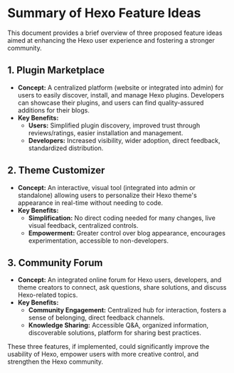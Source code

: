 # Summary of Hexo Feature Ideas

This document provides a brief overview of three proposed feature ideas aimed at enhancing the Hexo user experience and fostering a stronger community.

## 1. Plugin Marketplace

*   **Concept:** A centralized platform (website or integrated into admin) for users to easily discover, install, and manage Hexo plugins. Developers can showcase their plugins, and users can find quality-assured additions for their blogs.
*   **Key Benefits:**
    *   **Users:** Simplified plugin discovery, improved trust through reviews/ratings, easier installation and management.
    *   **Developers:** Increased visibility, wider adoption, direct feedback, standardized distribution.

## 2. Theme Customizer

*   **Concept:** An interactive, visual tool (integrated into admin or standalone) allowing users to personalize their Hexo theme's appearance in real-time without needing to code.
*   **Key Benefits:**
    *   **Simplification:** No direct coding needed for many changes, live visual feedback, centralized controls.
    *   **Empowerment:** Greater control over blog appearance, encourages experimentation, accessible to non-developers.

## 3. Community Forum

*   **Concept:** An integrated online forum for Hexo users, developers, and theme creators to connect, ask questions, share solutions, and discuss Hexo-related topics.
*   **Key Benefits:**
    *   **Community Engagement:** Centralized hub for interaction, fosters a sense of belonging, direct feedback channels.
    *   **Knowledge Sharing:** Accessible Q&A, organized information, discoverable solutions, platform for sharing best practices.

These three features, if implemented, could significantly improve the usability of Hexo, empower users with more creative control, and strengthen the Hexo community.
